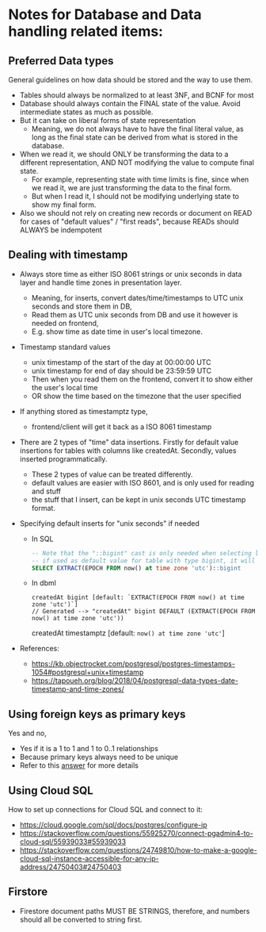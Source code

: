 # Notes for Database and Data handling related items:

## Preferred Data types
General guidelines on how data should be stored and the way to use them.
- Tables should always be normalized to at least 3NF, and BCNF for most
- Database should always contain the FINAL state of the value. Avoid intermediate states as much as possible.
- But it can take on liberal forms of state representation
    - Meaning, we do not always have to have the final literal value, as long as the final state can be derived from what is stored in the database.
- When we read it, we should ONLY be transforming the data to a different representation, AND NOT modifying the value to compute final state.
    - For example, representing state with time limits is fine, since when we read it, we are just transforming the data to the final form.
    - But when I read it, I should not be modifying underlying state to show my final form.
- Also we should not rely on creating new records or document on READ for cases of "default values" / "first reads", because READs should ALWAYS be indempotent

## Dealing with timestamp
- Always store time as either ISO 8061 strings or unix seconds in data layer and handle time zones in presentation layer.
    - Meaning, for inserts, convert dates/time/timestamps to UTC unix seconds and store them in DB,
    - Read them as UTC unix seconds from DB and use it however is needed on frontend,
    - E.g. show time as date time in user's local timezone.
- Timestamp standard values
    - unix timestamp of the start of the day at 00:00:00 UTC
    - unix timestamp for end of day should be 23:59:59 UTC
    - Then when you read them on the frontend, convert it to show either the user's local time
    - OR show the time based on the timezone that the user specified
- If anything stored as timestamptz type,
    - frontend/client will get it back as a ISO 8061 timestamp
- There are 2 types of "time" data insertions. Firstly for default value insertions for tables with columns like createdAt. Secondly, values inserted programmatically.
    - These 2 types of value can be treated differently.
    - default values are easier with ISO 8601, and is only used for reading and stuff
    - the stuff that I insert, can be kept in unix seconds UTC timestamp format.
- Specifying default inserts for "unix seconds" if needed
    - In SQL
        ```sql
        -- Note that the "::bigint" cast is only needed when selecting like this,
        -- if used as default value for table with type bigint, it will be casted automatically
        SELECT EXTRACT(EPOCH FROM now() at time zone 'utc')::bigint
        ```
    - In dbml
        ```dbml
        createdAt bigint [default: `EXTRACT(EPOCH FROM now() at time zone 'utc')`]
        // Generated --> "createdAt" bigint DEFAULT (EXTRACT(EPOCH FROM now() at time zone 'utc'))
        ```
        createdAt timestamptz [default: `now() at time zone 'utc'`]
        
- References:
    - <https://kb.objectrocket.com/postgresql/postgres-timestamps-1054#postgresql+unix+timestamp>
    - <https://tapoueh.org/blog/2018/04/postgresql-data-types-date-timestamp-and-time-zones/>


## Using foreign keys as primary keys
Yes and no,
- Yes if it is a 1 to 1 and 1 to 0..1 relationships
- Because primary keys always need to be unique
- Refer to this [answer](https://stackoverflow.com/a/10983099/13137262) for more details

## Using Cloud SQL
How to set up connections for Cloud SQL and connect to it:
- <https://cloud.google.com/sql/docs/postgres/configure-ip>
- <https://stackoverflow.com/questions/55925270/connect-pgadmin4-to-cloud-sql/55939033#55939033>
- <https://stackoverflow.com/questions/24749810/how-to-make-a-google-cloud-sql-instance-accessible-for-any-ip-address/24750403#24750403>

## Firstore
- Firestore document paths MUST BE STRINGS, therefore, and numbers should all be converted to string first.